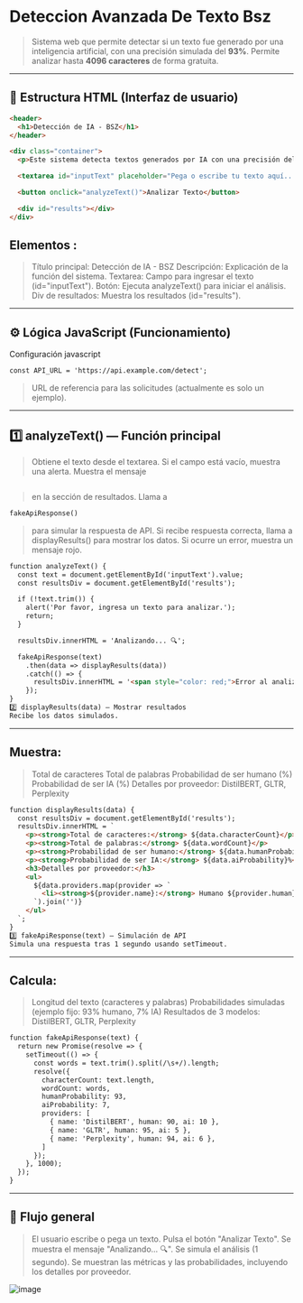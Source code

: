 # Deteccion Avanzada De Texto Bsz

> Sistema web que permite detectar si un texto fue generado por una inteligencia artificial, con una precisión simulada del **93%**. Permite analizar hasta **4096 caracteres** de forma gratuita.

---

## 📂 Estructura HTML (Interfaz de usuario)

```html
<header>
  <h1>Detección de IA - BSZ</h1>
</header>

<div class="container">
  <p>Este sistema detecta textos generados por IA con una precisión del 93% y permite analizar hasta 4096 caracteres de forma gratuita.</p>

  <textarea id="inputText" placeholder="Pega o escribe tu texto aquí..."></textarea>

  <button onclick="analyzeText()">Analizar Texto</button>

  <div id="results"></div>
</div>
```

## Elementos :
> Título principal: Detección de IA - BSZ
> Descripción: Explicación de la función del sistema.
> Textarea: Campo para ingresar el texto (id="inputText").
> Botón: Ejecuta analyzeText() para iniciar el análisis.
> Div de resultados: Muestra los resultados (id="results").

---

## ⚙️ Lógica JavaScript (Funcionamiento)
Configuración
javascript
```html
const API_URL = 'https://api.example.com/detect';
```
> URL de referencia para las solicitudes (actualmente es solo un ejemplo).

---
## 1️⃣ analyzeText() — Función principal
> Obtiene el texto desde el textarea.
> Si el campo está vacío, muestra una alerta.
> Muestra el mensaje 
```html "Analizando..." 
```
> en la sección de resultados.
Llama a 
```html
fakeApiResponse()
```
> para simular la respuesta de API.
> Si recibe respuesta correcta, llama a displayResults() para mostrar los datos.
> Si ocurre un error, muestra un mensaje rojo.
```html
function analyzeText() {
  const text = document.getElementById('inputText').value;
  const resultsDiv = document.getElementById('results');

  if (!text.trim()) {
    alert('Por favor, ingresa un texto para analizar.');
    return;
  }

  resultsDiv.innerHTML = 'Analizando... 🔍';

  fakeApiResponse(text)
    .then(data => displayResults(data))
    .catch(() => {
      resultsDiv.innerHTML = '<span style="color: red;">Error al analizar el texto.</span>';
    });
}
2️⃣ displayResults(data) — Mostrar resultados
Recibe los datos simulados.
```
---
## Muestra:
> Total de caracteres
> Total de palabras
> Probabilidad de ser humano (%)
> Probabilidad de ser IA (%)
> Detalles por proveedor: DistilBERT, GLTR, Perplexity

```html
function displayResults(data) {
  const resultsDiv = document.getElementById('results');
  resultsDiv.innerHTML = `
    <p><strong>Total de caracteres:</strong> ${data.characterCount}</p>
    <p><strong>Total de palabras:</strong> ${data.wordCount}</p>
    <p><strong>Probabilidad de ser humano:</strong> ${data.humanProbability}%</p>
    <p><strong>Probabilidad de ser IA:</strong> ${data.aiProbability}%</p>
    <h3>Detalles por proveedor:</h3>
    <ul>
      ${data.providers.map(provider => `
        <li><strong>${provider.name}:</strong> Humano ${provider.human}% / IA ${provider.ai}%</li>
      `).join('')}
    </ul>
  `;
}
3️⃣ fakeApiResponse(text) — Simulación de API
Simula una respuesta tras 1 segundo usando setTimeout.
```
---
## Calcula:
> Longitud del texto (caracteres y palabras)
> Probabilidades simuladas (ejemplo fijo: 93% humano, 7% IA)
> Resultados de 3 modelos: DistilBERT, GLTR, Perplexity

```html
function fakeApiResponse(text) {
  return new Promise(resolve => {
    setTimeout(() => {
      const words = text.trim().split(/\s+/).length;
      resolve({
        characterCount: text.length,
        wordCount: words,
        humanProbability: 93,
        aiProbability: 7,
        providers: [
          { name: 'DistilBERT', human: 90, ai: 10 },
          { name: 'GLTR', human: 95, ai: 5 },
          { name: 'Perplexity', human: 94, ai: 6 },
        ]
      });
    }, 1000);
  });
}
```
---
## 🧩 Flujo general
> El usuario escribe o pega un texto.
> Pulsa el botón "Analizar Texto".
> Se muestra el mensaje "Analizando... 🔍".
> Se simula el análisis (1 segundo).
> Se muestran las métricas y las probabilidades, incluyendo los detalles por proveedor.



![image](https://github.com/user-attachments/assets/0f9fb879-8414-44b8-9aa1-2a390976b868)
